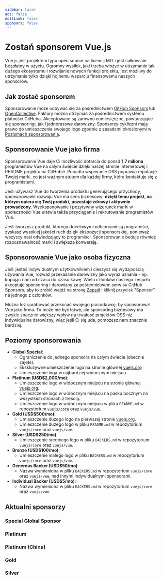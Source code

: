 ```yaml
---
sidebar: false
ads: false
editLink: false
sponsors: false
---
```


<script setup>
import SponsorsGroup from '@theme/components/SponsorsGroup.vue'
</script>

# Zostań sponsorem Vue.js

Vue.js jest projektem typu open source na licencji MIT i jest całkowicie bezpłatny w użyciu. Ogromny wysiłek, jaki trzeba włożyć w utrzymanie tak dużego ekosystemu i rozwijanie nowych funkcji projektu, jest możliwy do utrzymania tylko dzięki hojnemu wsparciu finansowemu naszych sponsorów.

## Jak zostać sponsorem

Sponsorowanie może odbywać się za pośrednictwem [GitHub Sponsors](https://github.com/sponsors/yyx990803) lub [OpenCollective](https://opencollective.com/vuejs). Faktury można otrzymać za pośrednictwem systemu płatności GitHuba. Akceptowane są zarówno comiesięczne, powtarzające się sponsoringi, jak i jednorazowe darowizny. Sponsorzy cykliczni mają prawo do umieszczenia swojego logo zgodnie z zasadami określonymi w [Poziomach sponsorowania](#poziomy-sponsorowania).

## Sponsorowanie Vue jako firma

Sponsorowanie Vue daje Ci możliwość dotarcia do ponad **1,7 miliona** programistów Vue na całym świecie dzięki naszej stronie internetowej i README projektu na GitHubie. Ponadto wspieranie OSS poprawia reputację Twojej marki, co jest ważnym atutem dla każdej firmy, która kontaktuje się z programistami.

Jeśli używasz Vue do tworzenia produktu generującego przychody, sponsorowanie rozwoju Vue ma sens biznesowy: **dzięki temu projekt, na którym opiera się Twój produkt, pozostaje zdrowy i aktywnie prowadzony.** Wyeksponowanie i pozytywny wizerunek marki w społeczności Vue ułatwia także przyciąganie i rekrutowanie programistów Vue.

Jeśli tworzysz produkt, którego docelowymi odbiorcami są programiści, zyskasz wysokiej jakości ruch dzięki ekspozycji sponsorskiej, ponieważ wszyscy nasi odwiedzający to programiści. Sponsorowanie buduje również rozpoznawalność marki i zwiększa konwersję.

## Sponsorowanie Vue jako osoba fizyczna

Jeśli jesteś indywidualnym użytkownikiem i cieszysz się wydajnością używania Vue, rozważ przekazanie darowizny jako wyraz uznania - np. kupując nam od czasu do czasu kawę. Wielu członków naszego zespołu akceptuje sponsoring i darowizny za pośrednictwem serwisu GitHub Sponsors, aby to zrobić wejdź na stronę [Zepsół](/about/team) i kliknij przycisk "Sponsor" na jednego z członków.

Można też spróbować przekonać swojego pracodawcę, by sponsorował Vue jako firma. To może nie być łatwe, ale sponsoring biznesowy ma zwykle znacznie większy wpływ na trwałość projektów OSS niż indywidualne darowizny, więc jeśli Ci się uda, pomożesz nam znacznie bardziej.

## Poziomy sponsorowania

- **Global Special**:
  - Ograniczenie do jednego sponsora na całym świecie (obecnie zajęte).
  - Ekskluzywne umieszczenie logo na stronie głównej [vuejs.org](/)
  - Umieszczenie loga w najbardziej widocznym miejscu
- **Platinum (USD$2,000/mo)**:
  - Umieszczenie logo w widocznym miejscu na stronie głównej [vuejs.org](/).
  - Umieszczenie logo w widocznym miejscu na pasku bocznym na wszystkich stronach z treścią.
  - Umieszczenie logo w widocznym miejscu w pliku `README.md` w repozytorium [`vuejs/core`](https://github.com/vuejs/core) oraz [`vuejs/vue`](https://github.com/vuejs/core).
- **Gold (USD$500/mo)**:
  - Umieszczenie dużego logo na pierwszej stronie [vuejs.org](/).
  - Umieszczenie dużego logo w pliku `README.md` w repozytorium `vuejs/core` oraz `vuejs/vue`.
- **Silver (USD$250/mo)**:
  - Umieszczenie średniego logo w pliku `BACKERS.md` w repozytorium `vuejs/core` oraz `vuejs/vue`.
- **Bronze (USD$100/mo)**:
  - Umieszczenie małego logo w pliku `BACKERS.md` w repozytorium `vuejs/core` oraz `vuejs/vue`.
- **Generous Backer (USD$50/mo)**:
  - Nazwa wymieniona w pliku `BACKERS.md` w repozytorium `vuejs/core` oraz `vuejs/vue`, nad innymi indywidualnymi sponsorami.
- **Individual Backer (USD$5/mo)**:
  - Nazwa wymieniona w pliku `BACKERS.md` w repozytorium `vuejs/core` oraz `vuejs/vue`.

## Aktualni sponsorzy

### Special Global Sponsor

<SponsorsGroup tier="special" placement="page" />

### Platinum

<SponsorsGroup tier="platinum" placement="page" />

### Platinum (China)

<SponsorsGroup tier="platinum_china" placement="page" />

### Gold

<SponsorsGroup tier="gold" placement="page" />

### Silver

<SponsorsGroup tier="silver" placement="page" />
